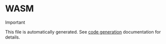 # WASM

> [!IMPORTANT]
> This file is automatically generated. See [code generation](./codegen.md) documentation for details.
